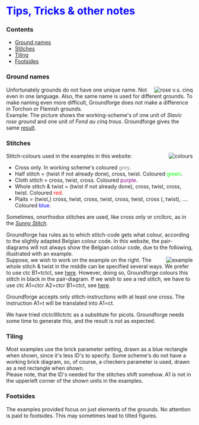 <head>
<link rel="stylesheet" type="text/css" href="https://maetempels.github.io/MAE-gf/assets/css/style.scss">
</head>

<style>
  .b-grey {background-color: white; color: grey}
  .b-gree {background-color: white; color: lime}
  .b-purp {background-color: white; color: purple}
  .b-red  {background-color: white; color: red}
  .b-blue {background-color: white; color: blue}  
  h1 {color: blue}
</style>  

<body>
<h1>Tips, Tricks & other notes</h1>

<h3>Contents</h3>
<p><ul>
<li><a href="#trck-grna">Ground names</a></li>
<li><a href="#trck-stch">Stitches</a></li>
<li><a href="#trck-tile">Tiling</a></li>
<li><a href="#trck-foot">Footsides</a></li>
</ul></p>

<h3 id="trck-grna">Ground names</h3>
<p><img alt="rose v.s. cinq" align="right" src="https://maetempels.github.io/MAE-gf/images_wt/gf-slaaf-vierge.png">
Unfortunately grounds do not have one unique name. Not even in one language. Also, the same name is used for different grounds. To make naming even more difficult, Groundforge does not make a difference in Torchon or Flemish grounds.<br> 
Example: The picture shows the working-scheme's of one unit of <i>Slavic rose ground</i> and one unit of <i>Fond au cinq trous</i>. Groundforge gives the same <a href="https://d-bl.github.io/GroundForge/index.html?m=5831%20-4-7%3Bbricks%3B16%3B16%3B0%3B0&s1=ct%20A1%3Dctct%20C1%3Dctct">result</a>.</p>

<h3 id="trck-stch">Stitches</h3>
<p>Stitch-colours used in the examples in this website:
<img alt="colours" align="right" src="https://maetempels.github.io/MAE-gf/images_wt/gf-kleurtjes.png"></p>
<p><ul>
<li>Cross only. In working scheme's coloured <span class="b-grey">grey</span>.</li>
<li>Half stitch = (twist if not already done), cross, twist. Coloured <span class="b-gree">green</span>.</li>
<li>Cloth stitch = cross, twist, cross. Coloured <span class="b-purp">purple</span>.</li>
<li>Whole stitch & twist = (twist if not already done), cross, twist, cross, twist. Coloured <span class="b-red">red</span>.</li>
<li>Plaits = (twist,) cross, twist, cross, twist, cross, twist, cross (, twist), .... Coloured <span class="b-blue">blue</span>.</li>
</ul></p>

<p>Sometimes, onorthodox stitches are used, like <span class="stch">cross only</span> or <span class="stch">crcllcrc</span>, as in the 
<a href="https://github.com/MAETempels/MAE-gf/wiki/Marian's-patterns#sunny-stitch"><i>Sunny Stitch</i></a>.</p>

<p>Groundforge has rules as to which stitch-code gets what colour, according to the slightly adapted Belgian colour code. In this website, the pair-diagrams will not always show the Belgian colour code, due to the following, illustrated with an example.<br>
<img alt="example" align="right" src="https://maetempels.github.io/MAE-gf/images_wt/gf-tctct.png">
Suppose, we wish to work on the example on the right. The whole stitch & twist in the middle can be specified several ways. We prefer to use <span class="stch">ctc B1=tctct</span>, see 
<a href="https://d-bl.github.io/GroundForge/index.html?m=88%2011%3Bbricks%3B16%3B16%3B0%3B0&s1=ctc%20B1%3Dtctct">here</a>. 
However, doing so, Groundforge colours this stitch in black in the pair-diagram. If we wish to see a red stitch, we have to use <span class="stch">ctc A1=ctcr A2=ctcr B1=ctct</span>, see 
<a href="https://d-bl.github.io/GroundForge/index.html?m=88%2011%3Bbricks%3B16%3B16%3B0%3B0&s1=ctc%20B1%3Dctct%20A2%3Dctcr%20A1%3Dctcr">here</a>.</p>

<p>Groundforge accepts only stitch-instructions with at least one cross. The instruction <span class="stch">A1=t</span> will be translated into <span class="stch">A1=ct</span>. </p>
<p>We have tried <span class="stch">ctctclllllctctc</span> as a substitute for picots. Groundforge needs some time to generate this, and the result is not as expected.</p>

<h3 id="trck-tile">Tiling</h3>
<p>Most examples use the <span class="elem">brick</span> parameter setting, drawn as a blue rectangle when shown, since it's less ID's to specify. Some scheme's do not have a working brick diagram, so, of course, a <span class="elem">checkers</span> parameter is used, drawn as a red rectangle when shown. <br>
Please note, that the ID's needed for the stitches shift somehow. <span class="elem">A1</span> is not in the upperleft corner of the shown units in the examples.</p>

<h3 id="trck-foot">Footsides</h3>
<p>The examples provided focus on just elements of the grounds. No attention is paid to footsides. This may sometimes lead to tilted figures.</p> 

</body>
